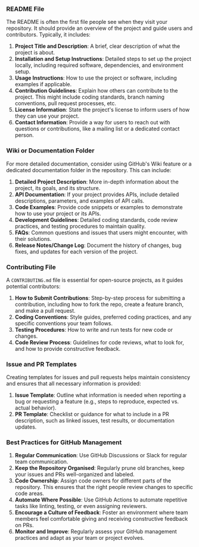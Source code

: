 ### README File
The README is often the first file people see when they visit your repository. It should provide an overview of the project and guide users and contributors. Typically, it includes:
1. **Project Title and Description**: A brief, clear description of what the project is about.
2. **Installation and Setup Instructions**: Detailed steps to set up the project locally, including required software, dependencies, and environment setup.
3. **Usage Instructions**: How to use the project or software, including examples if applicable.
4. **Contribution Guidelines**: Explain how others can contribute to the project. This might include coding standards, branch naming conventions, pull request processes, etc.
5. **License Information**: State the project's license to inform users of how they can use your project.
6. **Contact Information**: Provide a way for users to reach out with questions or contributions, like a mailing list or a dedicated contact person.
### Wiki or Documentation Folder
For more detailed documentation, consider using GitHub's Wiki feature or a dedicated documentation folder in the repository. This can include:
1. **Detailed Project Description**: More in-depth information about the project, its goals, and its structure.
2. **API Documentation**: If your project provides APIs, include detailed descriptions, parameters, and examples of API calls.
3. **Code Examples**: Provide code snippets or examples to demonstrate how to use your project or its APIs.
4. **Development Guidelines**: Detailed coding standards, code review practices, and testing procedures to maintain quality.
5. **FAQs**: Common questions and issues that users might encounter, with their solutions.
6. **Release Notes/Change Log**: Document the history of changes, bug fixes, and updates for each version of the project.
### Contributing File
A `CONTRIBUTING.md` file is essential for open-source projects, as it guides potential contributors:
1. **How to Submit Contributions**: Step-by-step process for submitting a contribution, including how to fork the repo, create a feature branch, and make a pull request.
2. **Coding Conventions**: Style guides, preferred coding practices, and any specific conventions your team follows.
3. **Testing Procedures**: How to write and run tests for new code or changes.
4. **Code Review Process**: Guidelines for code reviews, what to look for, and how to provide constructive feedback.
### Issue and PR Templates
Creating templates for issues and pull requests helps maintain consistency and ensures that all necessary information is provided:
1. **Issue Template**: Outline what information is needed when reporting a bug or requesting a feature (e.g., steps to reproduce, expected vs. actual behavior).
2. **PR Template**: Checklist or guidance for what to include in a PR description, such as linked issues, test results, or documentation updates.

### Best Practices for GitHub Management
1. **Regular Communication**: Use GitHub Discussions or Slack for regular team communication.
2. **Keep the Repository Organised**: Regularly prune old branches, keep your issues and PRs well-organized and labeled.
3. **Code Ownership**: Assign code owners for different parts of the repository. This ensures that the right people review changes to specific code areas.
4. **Automate Where Possible**: Use GitHub Actions to automate repetitive tasks like linting, testing, or even assigning reviewers.
5. **Encourage a Culture of Feedback**: Foster an environment where team members feel comfortable giving and receiving constructive feedback on PRs.
6. **Monitor and Improve**: Regularly assess your GitHub management practices and adapt as your team or project evolves.